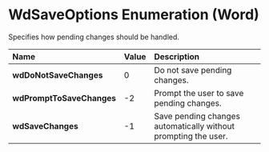 
# WdSaveOptions Enumeration (Word)

Specifies how pending changes should be handled.



|**Name**|**Value**|**Description**|
|:-----|:-----|:-----|
|**wdDoNotSaveChanges**|0|Do not save pending changes.|
|**wdPromptToSaveChanges**|-2|Prompt the user to save pending changes.|
|**wdSaveChanges**|-1|Save pending changes automatically without prompting the user.|
